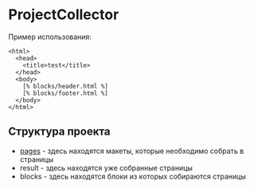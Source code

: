 # ProjectCollector

Пример использования:
```
<html>
  <head>
    <title>test</title>
  </head>
  <body>
    [% blocks/header.html %]
    [% blocks/footer.html %]
  </body>
</html>
```

Структура проекта
-----------------
* [pages](pages) - здесь находятся макеты, которые необходимо собрать в страницы
* result - здесь находятся уже собранные страницы
* blocks - здесь находятся блоки из которых собираются страницы
